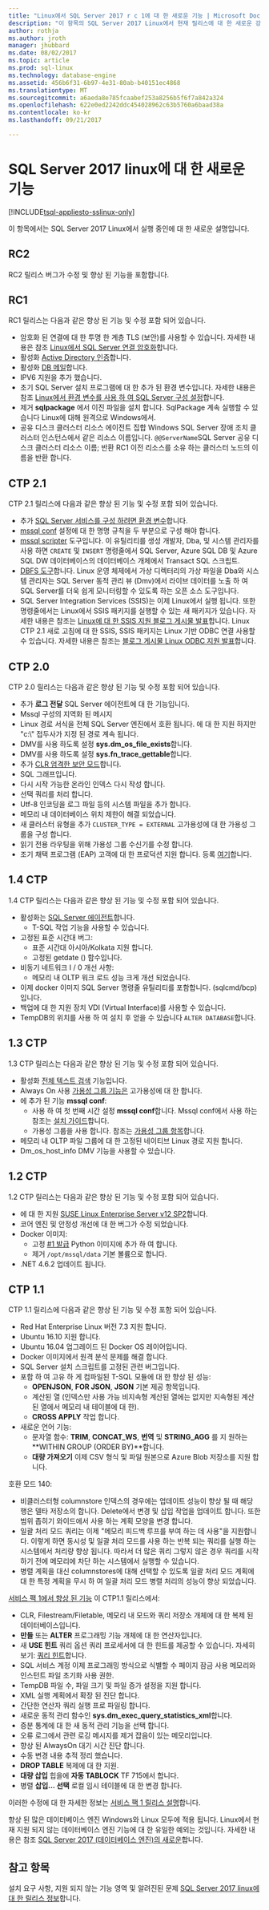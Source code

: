```yaml
---
title: "Linux에서 SQL Server 2017 r c 1에 대 한 새로운 기능 | Microsoft Docs"
description: "이 항목의 SQL Server 2017 Linux에서 현재 릴리스에 대 한 새로운 강조 표시 합니다."
author: rothja
ms.author: jroth
manager: jhubbard
ms.date: 08/02/2017
ms.topic: article
ms.prod: sql-linux
ms.technology: database-engine
ms.assetid: 456b6f31-6b97-4e31-80ab-b40151ec4868
ms.translationtype: MT
ms.sourcegitcommit: a6aeda8e785fcaabef253a8256b5f6f7a842a324
ms.openlocfilehash: 622e0ed2242ddc454028962c63b5760a6baad38a
ms.contentlocale: ko-kr
ms.lasthandoff: 09/21/2017

---
```

# <a name="whats-new-for-sql-server-2017-on-linux"></a>SQL Server 2017 linux에 대 한 새로운 기능

[!INCLUDE[tsql-appliesto-sslinux-only](../includes/tsql-appliesto-sslinux-only.md)]

이 항목에서는 SQL Server 2017 Linux에서 실행 중인에 대 한 새로운 설명입니다.

## <a name="rc2"></a>RC2

RC2 릴리스 버그가 수정 및 향상 된 기능을 포함합니다.

## <a name="rc1"></a>RC1

RC1 릴리스는 다음과 같은 향상 된 기능 및 수정 포함 되어 있습니다.

- 암호화 된 연결에 대 한 투명 한 계층 TLS (보안)를 사용할 수 있습니다. 자세한 내용은 참조 [Linux에서 SQL Server 연결 암호화](sql-server-linux-encrypted-connections.md)합니다.
- 활성화 [Active Directory 인증](sql-server-linux-active-directory-authentication.md)합니다.
- 활성화 [DB 메일](../relational-databases/database-mail/database-mail.md)합니다.
- IPV6 지원을 추가 했습니다.
- 초기 SQL Server 설치 프로그램에 대 한 추가 된 환경 변수입니다. 자세한 내용은 참조 [Linux에서 환경 변수를 사용 하 여 SQL Server 구성 설정](sql-server-linux-configure-environment-variables.md)합니다.
- 제거 **sqlpackage** 에서 이진 파일을 설치 합니다. SqlPackage 계속 실행할 수 있습니다 Linux에 대해 원격으로 Windows에서.
- 공유 디스크 클러스터 리소스 에이전트 집합 Windows SQL Server 장애 조치 클러스터 인스턴스에서 같은 리소스 이름입니다. `@@ServerName`SQL Server 공유 디스크 클러스터 리소스 이름; 반환 RC1 이전 리소스를 소유 하는 클러스터 노드의 이름을 반환 합니다.

## <a name="ctp-21"></a>CTP 2.1

CTP 2.1 릴리스에 다음과 같은 향상 된 기능 및 수정 포함 되어 있습니다.

- 추가 [SQL Server 서비스를 구성 하려면 환경 변수](sql-server-linux-configure-environment-variables.md)합니다.
- [mssql conf](sql-server-linux-configure-mssql-conf.md) 설정에 대 한 명명 규칙을 두 부분으로 구성 해야 합니다.
- [mssql scripter](https://github.com/Microsoft/sql-xplat-cli) 도구입니다. 이 유틸리티를 생성 개발자, Dba, 및 시스템 관리자를 사용 하면 `CREATE` 및 `INSERT` 명령줄에서 SQL Server, Azure SQL DB 및 Azure SQL DW 데이터베이스의 데이터베이스 개체에서 Transact SQL 스크립트.
- [DBFS 도구](https://github.com/Microsoft/dbfs)합니다. Linux 운영 체제에서 가상 디렉터리의 가상 파일을 Dba와 시스템 관리자는 SQL Server 동적 관리 뷰 (Dmv)에서 라이브 데이터를 노출 하 여 SQL Server를 더욱 쉽게 모니터링할 수 있도록 하는 오픈 소스 도구입니다.
- SQL Server Integration Services (SSIS)는 이제 Linux에서 실행 됩니다. 또한 명령줄에서는 Linux에서 SSIS 패키지를 실행할 수 있는 새 패키지가 있습니다. 자세한 내용은 참조는 [Linux에 대 한 SSIS 지원 블로그 게시물 발표](https://blogs.msdn.microsoft.com/ssis/2017/05/17/ssis-helsinki-is-available-in-sql-server-vnext-ctp2-1/)합니다. Linux CTP 2.1 새로 고침에 대 한 SSIS, SSIS 패키지는 Linux 기반 ODBC 연결 사용할 수 있습니다. 자세한 내용은 참조는 [블로그 게시물 Linux ODBC 지원 발표](https://blogs.msdn.microsoft.com/ssis/2017/06/16/odbc-is-supported-in-ssis-on-linux-ssis-helsinki-ctp2-1-refresh/)합니다.

## <a name="ctp-20"></a>CTP 2.0

CTP 2.0 릴리스는 다음과 같은 향상 된 기능 및 수정 포함 되어 있습니다.

- 추가 **로그 전달** SQL Server 에이전트에 대 한 기능입니다.
- Mssql 구성의 지역화 된 메시지
- Linux 경로 서식을 전체 SQL Server 엔진에서 호환 됩니다. 에 대 한 지원 하지만 "c:\\" 접두사가 지정 된 경로 계속 됩니다.
- DMV를 사용 하도록 설정 **sys.dm_os_file_exists**합니다.
- DMV를 사용 하도록 설정 **sys.fn_trace_gettable**합니다.
- 추가 [CLR 엄격한 보안 모드](/sql/database-engine/configure-windows/clr-strict-security)합니다.
- SQL 그래프입니다.
- 다시 시작 가능한 온라인 인덱스 다시 작성 합니다.
- 선택 쿼리를 처리 합니다.
- Utf-8 인코딩을 로그 파일 등의 시스템 파일을 추가 합니다.
- 메모리 내 데이터베이스 위치 제한이 해결 되었습니다. 
- 새 클러스터 유형을 추가 `CLUSTER_TYPE = EXTERNAL` 고가용성에 대 한 가용성 그룹을 구성 합니다.
- 읽기 전용 라우팅을 위해 가용성 그룹 수신기를 수정 합니다.
- 조기 채택 프로그램 (EAP) 고객에 대 한 프로덕션 지원 합니다. 등록 [여기](http://aka.ms/eapsignup)합니다.

## <a name="ctp-14"></a>1.4 CTP

1.4 CTP 릴리스는 다음과 같은 향상 된 기능 및 수정 포함 되어 있습니다.

- 활성화는 [SQL Server 에이전트](sql-server-linux-setup-sql-agent.md)합니다.
  - T-SQL 작업 기능을 사용할 수 있습니다.
- 고정된 표준 시간대 버그:
  - 표준 시간대 아시아/Kolkata 지원 합니다.
  - 고정된 getdate () 함수입니다.
- 비동기 네트워크 I / 0 개선 사항:
  - 메모리 내 OLTP 워크 로드 성능 크게 개선 되었습니다.
- 이제 docker 이미지 SQL Server 명령줄 유틸리티를 포함합니다. (sqlcmd/bcp)입니다.
- 백업에 대 한 지원 장치 VDI (Virtual Interface)를 사용할 수 있습니다.
- TempDB의 위치를 사용 하 여 설치 후 얻을 수 있습니다 `ALTER DATABASE`합니다.

## <a name="ctp-13"></a>1.3 CTP

1.3 CTP 릴리스는 다음과 같은 향상 된 기능 및 수정 포함 되어 있습니다.

- 활성화 [전체 텍스트 검색](sql-server-linux-setup-full-text-search.md) 기능입니다.
- Always On 사용 [가용성 그룹 기능은](sql-server-linux-availability-group-overview.md) 고가용성에 대 한 합니다.
- 에 추가 된 기능 **mssql conf**:
  - 사용 하 여 첫 번째 시간 설정 **mssql conf**합니다. Mssql conf에서 사용 하는 참조는 [설치 가이드](sql-server-linux-setup.md#platforms)합니다.
  - 가용성 그룹을 사용 합니다. 참조는 [가용성 그룹 항목](sql-server-linux-availability-group-overview.md)합니다.
- 메모리 내 OLTP 파일 그룹에 대 한 고정된 네이티브 Linux 경로 지원 합니다.
- Dm_os_host_info DMV 기능을 사용할 수 있습니다.

## <a name="ctp-12"></a>1.2 CTP

1.2 CTP 릴리스는 다음과 같은 향상 된 기능 및 수정 포함 되어 있습니다.

- 에 대 한 지원 [SUSE Linux Enterprise Server v12 SP2](quickstart-install-connect-suse.md)합니다.
- 코어 엔진 및 안정성 개선에 대 한 버그가 수정 되었습니다.
- Docker 이미지: 
  - 고정 [#1 발급](https://github.com/Microsoft/mssql-docker/issues/1) Python 이미지에 추가 하 여 합니다.
  - 제거 `/opt/mssql/data` 기본 볼륨으로 합니다.
- .NET 4.6.2 업데이트 됩니다.

## <a name="ctp-11"></a>CTP 1.1

CTP 1.1 릴리스에 다음과 같은 향상 된 기능 및 수정 포함 되어 있습니다.

- Red Hat Enterprise Linux 버전 7.3 지원 합니다.
- Ubuntu 16.10 지원 합니다.
- Ubuntu 16.04 업그레이드 된 Docker OS 레이어입니다.
- Docker 이미지에서 원격 분석 문제를 해결 합니다.
- SQL Server 설치 스크립트를 고정된 관련 버그입니다.
- 포함 하 여 고유 하 게 컴파일된 T-SQL 모듈에 대 한 향상 된 성능:
  - **OPENJSON**, **FOR JSON**, **JSON** 기본 제공 항목입니다.
  - 계산된 열 (인덱스만 사용 가능 비지속형 계산된 열에는 없지만 지속형된 계산된 열에서 메모리 내 테이블에 대 한).
  - **CROSS APPLY** 작업 합니다.
- 새로운 언어 기능:
  - 문자열 함수: **TRIM**, **CONCAT_WS**, **번역** 및 **STRING_AGG** 를 지 원하는 **WITHIN GROUP (ORDER BY)**합니다.
  - **대량 가져오기** 이제 CSV 형식 및 파일 원본으로 Azure Blob 저장소를 지원 합니다.

호환 모드 140:

- 비클러스터형 columnstore 인덱스의 경우에는 업데이트 성능이 향상 될 때 해당 행은 델타 저장소의 합니다. Delete에서 변경 및 삽입 작업을 업데이트 합니다. 또한 범위 좁히기 와이드에서 사용 하는 계획 모양을 변경 합니다.
- 일괄 처리 모드 쿼리는 이제 "메모리 피드백 루프를 부여 하는 데 사용"을 지원합니다. 이렇게 하면 동시성 및 일괄 처리 모드를 사용 하는 반복 되는 쿼리를 실행 하는 시스템에서 처리량 향상 됩니다. 따라서 더 많은 쿼리 그렇지 않은 경우 쿼리를 시작 하기 전에 메모리에 차단 하는 시스템에서 실행할 수 있습니다.
- 병렬 계획을 대신 columnstores에 대해 선택할 수 있도록 일괄 처리 모드 계획에 대 한 특정 계획을 무시 하 여 일괄 처리 모드 병렬 처리의 성능이 향상 되었습니다. 

[서비스 팩 1에서 향상 된 기능](https://blogs.msdn.microsoft.com/sqlreleaseservices/sql-server-2016-service-pack-1-sp1-released/) 이 CTP1.1 릴리스에서:
- CLR, Filestream/Filetable, 메모리 내 모드와 쿼리 저장소 개체에 대 한 복제 된 데이터베이스입니다.
- **만들** 또는 **ALTER** 프로그래밍 기능 개체에 대 한 연산자입니다.
- 새 **USE 힌트** 쿼리 옵션 쿼리 프로세서에 대 한 힌트를 제공할 수 있습니다. 자세히 보기: [쿼리 힌트](/sql-docs/docs/t-sql/queries/hints-transact-sql-query)합니다.
- SQL 서비스 계정 이제 프로그래밍 방식으로 식별할 수 페이지 잠금 사용 메모리와 인스턴트 파일 초기화 사용 권한.
- TempDB 파일 수, 파일 크기 및 파일 증가 설정을 지원 합니다.
- XML 실행 계획에서 확장 된 진단 합니다.
- 간단한 연산자 쿼리 실행 프로 파일링 합니다.
- 새로운 동적 관리 함수인 **sys.dm_exec_query_statistics_xml**합니다.
- 증분 통계에 대 한 새 동적 관리 기능을 선택 합니다.
- 오류 로그에서 관련 로깅 메시지를 제거 잡음이 있는 메모리입니다.
- 향상 된 AlwaysOn 대기 시간 진단 합니다.
- 수동 변경 내용 추적 정리 했습니다.
- **DROP TABLE** 복제에 대 한 지원.
- **대량 삽입** 힙을에 **자동 TABLOCK** TF 715에서 합니다.
- 병렬 **삽입... 선택** 로컬 임시 테이블에 대 한 변경 합니다.

이러한 수정에 대 한 자세한 정보는 [서비스 팩 1 릴리스 설명](https://blogs.msdn.microsoft.com/sqlreleaseservices/sql-server-2016-service-pack-1-sp1-released/)합니다.

향상 된 많은 데이터베이스 엔진 Windows와 Linux 모두에 적용 됩니다. Linux에서 현재 지원 되지 않는 데이터베이스 엔진 기능에 대 한 유일한 예외는 것입니다. 자세한 내용은 참조 [SQL Server 2017 (데이터베이스 엔진)의 새로운](https://msdn.microsoft.com/library/mt775028)합니다.

## <a name="see-also"></a>참고 항목

설치 요구 사항, 지원 되지 않는 기능 영역 및 알려진된 문제 [SQL Server 2017 linux에 대 한 릴리스 정보](sql-server-linux-release-notes.md)합니다.

